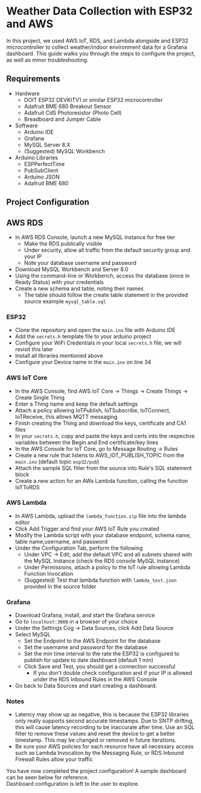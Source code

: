 # Weather Data Collection with ESP32 and AWS
In this project, we used AWS IoT, RDS, and Lambda alongside and ESP32 microcontroller to collect weather/indoor environment data for a Grafana dashboard. This guide walks you through the steps to configure the project, as well as minor troubleshooting.
## Requirements
- Hardware
    - DOIT ESP32 DEVKITV1 or similar ESP32 microcontroller
    - Adafruit BME 680 Breakout Sensor
    - Adafruit CdS Photoresistor (Photo Cell)
    - Breadboard and Jumper Cable
- Software
    - Arduino IDE
    - Grafana
    - MySQL Server 8.X
    - (Suggested) MySQL Workbench
- Arduino Libraries
    - ESPPerfectTime
    - PubSubClient
    - Arduino JSON
    - Adafruit BME 680

## Project Configuration
## AWS RDS
- In AWS RDS Console, launch a new MySQL instance for free tier
    - Make the RDS publically visible
    - Under security, allow all traffic from the default security group and your IP
    - Note your database username and password
- Download MySQL Workbench and Server 8.0
- Using the command-line or Workbench, access the database (once in Ready Status) with your credentials
- Create a new schema and table, noting their names
    - The table should follow the create table statement in the provided source example `mysql_table.sql`

### ESP32
- Clone the repository and open the `main.ino` file with Arduino IDE
- Add the `secrets.h` template file to your arduino project
- Configure your WiFi Credentials in your local `secrets.h` file, we will revisit this later
- Install all libraries mentioned above
- Configure your Device name in the `main.ino` on line 34

### AWS IoT Core
- In the AWS Console, find AWS IoT Core -> Things -> Create Things -> Create Single Thing
- Enter a Thing name and keep the default settings
- Attach a policy allowing IoTPublish, IoTSubscribe, IoTConnect, IoTReceive, this allows MQTT messaging
- Finish creating the Thing and download the keys, certificate and CA1 files
- In your `secrets.h`, copy and paste the keys and certs into the respective variables between the Begin and End certificate/key lines
- In the AWS Console for IoT Core, go to Message Routing -> Rules
- Create a new rule that listens to AWS_IOT_PUBLISH_TOPIC from the `main.ino` (default topic `esp32/pub`)
- Attach the sample SQL filter from the source into Rule's SQL statement block
- Create a new action for an AWs Lambda function, calling the function IoTToRDS

### AWS Lambda
- In AWS Lambda, upload the `lambda_function.zip` file into the lambda editor
- Click Add Trigger and find your AWS IoT Rule you created
- Modify the Lambda script with your database endpoint, schema name, table name,username, and password
- Under the Configuration Tab, perform the following
    - Under VPC -> Edit, add the default VPC and all subnets shared with the MySQL Instance (check the RDS console MySQL instance)
    - Under Permissions, attach a policy to the IoT rule allowing Lambda Function Invocation
    - (Suggested) Test that lambda function with `lambda_test.json` provided in the source folder

### Grafana
- Download Grafana, install, and start the Grafana service
- Go to `localhost:3000` in a browser of your choice
- Under the Settings Cog -> Data Sources, click Add Data Source
- Select MySQL
    - Set the Endpoint to the AWS Endpoint for the database
    - Set the username and password for the database
    - Set the min time interval to the rate the ESP32 is configured to publish for update to date dashboard (default 1 min)
    - Click Save and Test, you should get a connection successful
        - If you don't double check configuration and if your IP is allowed under the RDS Inbound Rules in the AWS Console
- Go back to Data Sources and start creating a dashboard.

### Notes
- Latency may show up as negative, this is because the ESP32 libraries only really supports second accurate timestamps. Due to SNTP drifting, this will cause latency recording to be inaccurate after time. Use an SQL filter to remove these values and reset the device to get a better timestamp. This may be changed or removed in future iterations.
- Be sure your AWS policies for each resource have all necessary access such as Lambda Invocation by the Messaging Rule, or RDS Inbound Firewall Rules allow your traffic 


You have now completed the project configuration! A sample dashboard can be seen below for reference.  
Dashboard configuration is left to the user to explore.